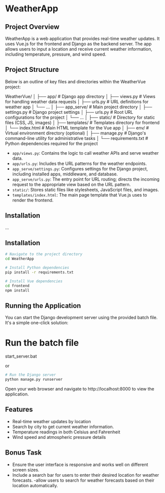 # WeatherApp

## Project Overview
WeatherApp is a web application that provides real-time weather updates. It uses Vue.js for the frontend and Django as the backend server. The app allows users to input a location and receive current weather information, including temperature, pressure, and wind speed.

## Project Structure
Below is an outline of key files and directories within the WeatherVue project:

WeatherVue/
│
├── app/ # Django app directory
│ ├── views.py # Views for handling weather data requests
│ ├── urls.py # URL definitions for weather app
│ └── ...
│
├── app_serve/ # Main project directory
│ ├── settings.py # Django project settings
│ ├── urls.py # Root URL configurations for the project
│ └── ...
│
├── static/ # Directory for static files (CSS, JS, images)
│
├── templates/ # Templates directory for frontend
│ └── index.html # Main HTML template for the Vue app
│
├── env/ # Virtual environment directory (optional)
│
├── manage.py # Django's command-line utility for administrative tasks
│
└── requirements.txt # Python dependencies required for the project


- `app/views.py`: Contains the logic to call weather APIs and serve weather data.
- `app/urls.py`: Includes the URL patterns for the weather endpoints.
- `app_serve/settings.py`: Configures settings for the Django project, including installed apps, middleware, and database.
- `app_serve/urls.py`: The entry point for URL routing; directs the incoming request to the appropriate view based on the URL pattern.
- `static/`: Stores static files like stylesheets, JavaScript files, and images.
- `templates/index.html`: The main page template that Vue.js uses to render the frontend.

## Installation
...


## Installation

```bash
# Navigate to the project directory
cd WeatherApp

# Install Python dependencies
pip install -r requirements.txt

# Install Vue dependencies
cd frontend
npm install
```

## Running the Application
You can start the Django development server using the provided batch file. It's a simple one-click solution:

# Run the batch file
start_server.bat

or
```bash
# Run the Django server
python manage.py runserver
```

Open your web browser and navigate to http://localhost:8000 to view the application.

## Features
- Real-time weather updates by location
- Search by city to get current weather information.
- Temperature readings in both Celsius and Fahrenheit
- Wind speed and atmospheric pressure details

## Bonus Task
- Ensure the user interface is responsive and works well on different screen sizes.
- Include a search bar for users to enter their desired location for weather forecasts.
-allow users to search for weather forecasts based on their location automatically.